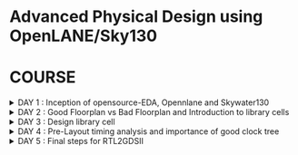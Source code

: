 # Advanced Physical Design using OpenLANE/Sky130 

# COURSE
<details>
<summary>DAY 1 : Inception of opensource-EDA, Opennlane and Skywater130</summary>
  
## How to Talk to Computers
- First we look at the introduction to the RISC-V ISA(Instructiion Set Architecture). Supposing we need to execute a C program on a particular hardware. First the C-program is converted into Assembly Code( here for RISC-V processor). Then the assembly code is converted into binary. An RTL implements this code for the particular layout of the RISC-V processor and the output is visible.
- An application running on a system is usually written with the help of a high level language such as C,C++,Python etc. The code of these applications are compiled with the help of compilers running on a system software(OS). The compiler converts the high level code into assembly intructions for the particular processor. The assembler then converts the instructions into binary which is fed into the layout of the chip that processes every pattern of bits and the program is hence run.

## SoC Design and OpenLANE

**What is a PDK?**
- PDK stands for Process Design Kit.
- It is a collection of files used to model a fabrication process for the EDA tools used to design an IC
  - Process Design Rules.
  - Device Models
  - Digital Standard Cell Libraries
  - I/O Libraries
 
A simplified RTL to GDSII Flow is :
- Synthesis -> Floor/Power Planning -> Placement -> Clock Tree Synthesis -> Routing -> Signoff

- Synthesis - Converts RTL to a ciruit, out of compomments from the standard cell library.
- Floor and Power Planning - Obejctive here is to plan the silicon area and create robust power distribution network to power the chip.
  - Chip Floor Planning - Partition the chip die between different system building blocks and place the I/O pads.
  - Macro Floor Planning - We define the macro dimensions, pin locations and rows are defined.
  - Power Planning - The power distribution network is contructed.
- Placement - Placing the cells on the floorplan rows, aligned with the sites. There are 2 steps: Global and Detailed.
- Clock Tree Synthesis - To deliver the clock to all sequential elements.
- Routing - Implement the interconnect using the available metal layers.
- Sign Off - Perform physical verification such as DRC(Design Rule Check) and LVS(Layout vs Synthesis). Also perform STA(Static Timiing Analysis).

**OpenLANE ASIC Flow**

![Screenshot from 2023-09-10 23-56-09](https://github.com/AniruddhaN2203/pes_pd/assets/142299140/b1bbef29-0748-4fd7-acf8-8c421d599aca)

## Getting Familiar with the Open Source EDA Tools
**Design Preparation Step**

![Screenshot from 2023-09-10 21-19-08](https://github.com/PoojaR07/pes_pd/assets/135737910/d0c066de-2b4c-4eb8-a7f0-ea21afea24d5)
```
cd openlane_working_dir/openlane/
```
- We now type the command ```docker```.
- This will open the shell as shown in the figure above
- Now we type
```
./flow.tcl -interactive
```
- Now we must import all the packages required to run the flow, we use the command:
```
package require openlane 0.9
```
- Now we do the design setup stage using the command:
```
prep -design picorv32a
```
![Screenshot from 2023-09-10 22-18-19](https://github.com/PoojaR07/pes_pd/assets/135737910/65a9cfa3-18af-4253-8f55-8ddc2eed2602)

![Screenshot from 2023-09-10 21-49-36](https://github.com/PoojaR07/pes_pd/assets/135737910/32897f23-78f3-4b5c-b905-d4cd3382cffd)
- To synthesize the design we type
```
run_synthesis
```
![Screenshot from 2023-09-17 11-55-33](https://github.com/PoojaR07/pes_pd/assets/135737910/4631ecd7-54bb-4483-b2c7-6aab270579ad)

- A synthesis successful message must be displayed.
![Screenshot from 2023-09-17 12-21-31](https://github.com/PoojaR07/pes_pd/assets/135737910/f00ffe53-6d6e-40b9-9d71-35fe4d372edd)

- The flop ratio can be calculated by using:
```
No. of flops/No. of cells = 1613/14876 = 0.108
```
- In percentage there is 10.8% of the total number of cells are Flops
![Screenshot from 2023-09-17 12-18-38](https://github.com/PoojaR07/pes_pd/assets/135737910/13785578-1a53-413f-a7a0-068f521c0b8c)


</details>
<details>
<summary>DAY 2 : Good Floorplan vs Bad Floorplan and Introduction to library cells</summary>

**Utilization Factor and Aspect Ratio**

![image](https://github.com/AniruddhaN2203/pes_pd/assets/142299140/a1812369-af71-48c4-860c-f76af506400e)
- We consider a simple netlist with a Launch and Capture Flop. It also has an AND and OR gate.
- We then convert it into squares since we need appropriate dimensions

![image](https://github.com/AniruddhaN2203/pes_pd/assets/142299140/f7148664-ea48-420e-92a6-b5ef5ebc30fd)
- Let us consider the areas of the gates and Flops as 1 sq unit

![image](https://github.com/AniruddhaN2203/pes_pd/assets/142299140/6b3f5692-c22e-4c21-857d-d689adf834f0)
- Clubbing them together we get an area of 4 sq units

- The 'core' section of a chip is where the fundamental logic design is placed.
- The 'die' area contains the core and is a small semiconductor are on which the fundamental circuit is fabricated.

![image](https://github.com/AniruddhaN2203/pes_pd/assets/142299140/b2c4dbb6-2b0c-477c-9696-a5fe90c282ef)
- Now we put the netlist in the 'core' area and check the utilization.
- Here
```
Utilization Factor = Area Occupied by the Netlist/Total Area of the Core
```
- As we can see here, there is 100% utilization and ```Utilization Factor = 1```.
- In practical scenarios we don't go for such a high utilization factor.
- The 'Aspect Ratio = Height/Width = 1'.

**Concept of Pre Placed Cells**

![image](https://github.com/AniruddhaN2203/pes_pd/assets/142299140/ce3ce1b6-578f-4910-924c-d712f174e809)
- We take the above combinational logic as an example

![image](https://github.com/AniruddhaN2203/pes_pd/assets/142299140/a9cd2668-26b2-41ec-9c04-cb5b1d85f2a5)
- We split the circuit into two parts, block 1 and block 2 as shown above

![image](https://github.com/AniruddhaN2203/pes_pd/assets/142299140/6a468eae-b0f1-4eb7-ad74-0ba8ba42626d)
- We extend the I/O pins and black box the boxes.
- Now we separate the boxes and the get their respective I/O ports.
- The use of doing this is that the users can use the blocks multiple times and form the required final circuit with ease.
- They only need to implement the design once and it can be reused.
- These kind of IPs have user defined locations and are placed in the chip before automated placement and routing takes place. These are called pre-placed cells.

**Surrounding Pre-Placed Cells with Decoupling Capacitors**

![image](https://github.com/AniruddhaN2203/pes_pd/assets/142299140/10b42d05-a8a2-4a44-bd0c-08102b608e38)

- Huge capacitor filled with charge. The equivalent voltage across the capacitor is similar to what the power supply produces.
- We add the capacitor in parallel to the circuit.
- Everytime the circuit switches it draws current from the decoupling capacitor, whereas the outer network with the power supply and other componets is used to re-charge the capacitor

**Pin Placement**
- In pin placemnt step we use the HDL netlist to determine where a specific pin should be placed in the circuit.
- We join the common pins and try to keep the connections as effecient as possible.
- Pins are placed in the Die area.

**Steps to run FLoorplan using OpenLANE**
- To view floorplan we type
```
run_floorplan
```

- To open the Floorplan we go to the required directory that is
```
vsduser@vsdsquadron:~/Desktop/work/tools/openlane_working_dir/openlane/designs/picorv32a/runs/11-09_15-36/results/floorplan
```
using the ```cd``` command.

- Then we type the command:
```
magic -T /home/vsduser/Desktop/work/tools/openlane_working_dir/pdks/sky130A/libs.tech/magic/sky130A.tech lef read ../../tmp/merged.lef def read picorv32a.floorplan.def &
```

- The following layout is displayed
![Screenshot from 2023-09-17 12-52-29](https://github.com/PoojaR07/pes_pd/assets/135737910/3b9ac67b-81ca-4a93-92a3-d092100ecafb)

- We can right click on the mouse and pess 'z' to zoom into a desired part.
![Screenshot from 2023-09-17 13-05-37](https://github.com/PoojaR07/pes_pd/assets/135737910/87eae289-f042-4e21-b85c-afe193c6bf5c)

- We can see here that the I/O ports are equidistant
![Screenshot from 2023-09-17 13-06-20](https://github.com/PoojaR07/pes_pd/assets/135737910/1a8f36f7-470f-4c21-b290-5b0d6665b742)

- Standard cells that are used in the design
![Screenshot from 2023-09-17 13-08-54](https://github.com/PoojaR07/pes_pd/assets/135737910/accd691d-c0b8-4229-931d-de6d370819b9)

## Library Binding and Placement

**Netlist Binding and Initial Place Design**

![image](https://github.com/AniruddhaN2203/pes_pd/assets/142299140/9fbd1dd6-34b3-4b38-b92a-c56efe08311f)
- In real life, the logic gates and cells do not have shapes, but are present in the form of rectangles and squares.
- Hence they have dimensions to them and the space where they are placed must be utilized carefully
- The above picture shows an example of a library.
- Library consists of various kinds of cells which have different shapes and sizes, flavours and different timing information.

![image](https://github.com/AniruddhaN2203/pes_pd/assets/142299140/adc000d3-4076-4c74-b6d3-96e3e10f311f)
- The components of the netlist are placed in the core area.
- They are placed according to the convenience of distance from the pins.
- When sending signal from FF1 to FF2, according to the circuit requirements, there has to be a very fast propogation of signals. Hence, they are placed very close and buffers are added since there is a small delay for the signal from the pin to reach FF1. The buffers maintain signal integrity

**Viewing the Placement**
- To view the placement we type
```
run_placement
```
in the OpenLANE shell.

![Screenshot from 2023-09-17 13-19-36](https://github.com/PoojaR07/pes_pd/assets/135737910/8ce41ee5-c6b3-461a-b4fa-31517ee25c3f)

- We move one directory up from the 'floorplan' folder using
```
cd ../placement/
```
- To view the placement design we use the command
```
magic -T /home/vsduser/Desktop/work/tools/openlane_working_dir/pdks/sky130A/libs.tech/magic/sky130A.tech lef read ../../tmp/merged.lef def read picorv32a.placement.def
```
![Screenshot from 2023-09-17 13-22-55](https://github.com/PoojaR07/pes_pd/assets/135737910/72bb3a59-dfeb-442c-9227-64a3509757ca)

- The above is displayed.
- All these standard cells were present at the initial layout of the floorplan.
![Screenshot from 2023-09-17 13-24-15](https://github.com/PoojaR07/pes_pd/assets/135737910/8493d357-88d7-4cb0-871d-17bd2c6d695c)

- If we zoom in we can see the placement of the standard cells in the standard cell rows.

## Cell Design and Characterization Flow

**Cell Design Flow**
- Inputs -> Process design kits(PDKs) : DRC and LVS rules, SPICE models, library and user-defined specs.
- Design Steps -> Circuit Design, Layout Design(Euler Path and Stick Diagram), Characterization.
- Outputs -> CDL(Circuit Description Language), GDSII, LEF, extracted spice netlist(.cir)

**Characterization Flow**
- This is for an inverter.
1) Read the model files.
2) Read the extracted SPICE netlist.
3) Recognize the behaviour of the buffer.
4) Attaching the necessary power sources
5) Apply the stimulus, which is the input signal to the circuit.
6) Read the sub-circuit of the inverter.
7) Provide necessary output capacitances.
8) Provide the necessary simulation commands

**Timing Characterization**
- slew_low_rise_thr = 20%
- slew_high_rise_thr = 80%
- slew_low_fall_thr = 20%
- slew_high_fall_thr = 80%
- in_rise_thr = 50%
- in_fall_thr = 50%
- out_rise_thr = 50%
- out_fall_thr = 50%

- Propogation delay = time(out_fall_thr) - time(in_rise_thr)

- Transition Time
  - On rise: time(slew_high_rise_thr) - time(slew_low_rise_thr)
  - On fall : time(slew_high_fall_thr) - time(slew_low_fall_thr)
</details>

<details>
<summary>DAY 3 : Design library cell </summary>

## Labs for CMOS inverter ngspice simulations
**IO Placer Revision**

![Screenshot 2023-09-19 114203](https://github.com/PoojaR07/pes_pd/assets/135737910/eebb382b-d84e-489f-a70a-1efb36e1be19)

- The following command can be typed to change the I/O pins placemnt configuration.

## Inception of Layout and CMOS Fabrication Process
**SPICE Deck Creation for CMOS Inverter**
- SPICE Deck is a netlist that has information on:
  - component connectivity 
  - component values
  - identifying the nodes
  - giving a designation to the nodes

**SPICE Simulation and Switching Threshold**

![image](https://github.com/AniruddhaN2203/pes_pd/assets/142299140/29e6f5c4-d166-4283-85c2-81947d29f165)
- The CMOS on the right side has a bigger size than the one on the left.
- These waveforms tell us that the CMOS is a very robust device. The characteristics of the CMOS are maintained across a variety of sizes.
- The arrow is pointing to the point where 'Vin = Vout'.

![image](https://github.com/AniruddhaN2203/pes_pd/assets/142299140/247e37b7-b3b3-4036-9eaf-2c5380a6c71a)
- Above graph gives details on each point and its significance

**A Git Clone and some other Steps**

- We need to perform a git clone here from a repository that we require, to do the future labs.
- We can type the following command
```
git clone https://github.com/nickson-jose/vsdstdcelldesign.git
```

- Now we need to copy the 'sky130A.tech' file into the directory we just cloned
- We can do this by using
```
cp sky130A.tech /home/vsduser/Desktop/work/tools/openlane_working_dir/openlane/vsdstdcelldesign
```
in the follwoing directory shown in the figure
![Screenshot from 2023-09-17 19-01-22](https://github.com/PoojaR07/pes_pd/assets/135737910/43c2b28a-99b2-4d37-ae07-378d4d279923)


**16 Mask CMOS Process**
1) Selecting a Substrate - Selecting the appropriate substrate to synthsize the design on.
2) Creating active reagion for transistors - Adding layers of SiO2(40nm), Si3N4(80nm) and photoresist(1um). On top of the photoresist we put a mask layer. Pass UV light and remove the mask. Resist is removed. LOCOS(Local Oxidation of Silicon) is performed. Si3N4 is etched.
3) N-Well and P-Well formation - The next masks are used to create the source and drain regions of the MOSFETs. Boron is used to make P-Well using ion implantation. Phosphorus is used to create N-Well. Put the MOSFET in a Drive In furnace.
4) Formation of Gate - Gate formation involves depositing a gate oxide, defining gate patterns using photolithography, depositing gate material, etching to create gates, doping the substrate and insulating the gates.
5) Lightly Doped Drain Formation(LDD) - Lightly doped drain (LDD) formation involves implanting the drain and source regions of a MOSFET transistor with a lighter concentration of dopants to reduce hot electron effect and short channel effect and enhance device performance.
6) Source and Drain Formation - Source and drain formation in a MOSFET transistor typically involves doping the silicon substrate with chemicals such as arsenic or phosphorous for n-type regions (source and drain) and boron for p-type regions (source and drain). High temperature annealing is performed.
7) Steps to form Contacts and Interconnects(local) - Titanium is deposited with a process known as sputtering. Wafer is heated to about 650 - 700 C in an N2 ambient furnace for 60 seconds. TiSi2 contacts are formed.  TiN is also formed used for local communication. TiN is etched using RCA cleaning.
8) Higher Level Metal Formation - Forming contacts and interconnects locally involves depositing a dielectric material like silicon dioxide, patterning it using photolithography, etching contact holes, depositing a barrier metal (e.g., titanium or titanium nitride), filling with a conductor (e.g., aluminum or copper) using chemical vapor deposition (CVD), and then planarizing through chemical-mechanical polishing (CMP).

**Sky130 Basic Layers Layout and LEF using Inverter**
- Now let us look at the layout of a CMOS inverter. To open this we type the command
![Screenshot from 2023-09-17 19-03-03](https://github.com/PoojaR07/pes_pd/assets/135737910/12a36370-265d-49dd-a828-e8baaf5895e7)


```
 magic -T sky130A.tech sky130_inv.mag &
```
![Screenshot from 2023-09-17 19-03-28](https://github.com/PoojaR07/pes_pd/assets/135737910/c943b6b4-2b69-46eb-87ea-c882f4524981)

- The following layout is displayed.
  
![Screenshot from 2023-09-17 19-13-28](https://github.com/PoojaR07/pes_pd/assets/135737910/b01a676c-3d96-4640-8b96-2c77599a7864)

**Extracting PEX to SPICE with MAGIC**
- To extract Spice Netlist we perform the following steps in the tkcon window:
![Screenshot from 2023-09-17 19-24-36](https://github.com/PoojaR07/pes_pd/assets/135737910/8def0ad4-52dc-45dc-a3c7-b24b5bb5dd0e)

![Screenshot from 2023-09-17 19-32-36](https://github.com/PoojaR07/pes_pd/assets/135737910/9ba69963-e4fa-4aa7-b2f5-d9a2bc84fa69)

![Screenshot from 2023-09-17 19-31-52](https://github.com/PoojaR07/pes_pd/assets/135737910/8ce809da-46f7-4bb5-8d0f-bce5a2de8e05)

- The above file has details of inverter netlist but the sources and their values are not specified. So we have to modify the file.
    - Grid size from the layout is 0.01u
    - specify the library for MOS
    - create VDD, VSS, Input pulse Va
    - specify the type of analysis to be done

- Grid Size
![Screenshot from 2023-09-17 21-03-46](https://github.com/PoojaR07/pes_pd/assets/135737910/c4e72285-c096-462b-9730-a69d844e121f)

- Modified Spice netlist
![Screenshot from 2023-09-17 22-14-33](https://github.com/PoojaR07/pes_pd/assets/135737910/ef6e4d50-8e99-42c8-bf4e-df397abe11f9)

**NGPSICE**

![Screenshot from 2023-09-17 22-13-29](https://github.com/PoojaR07/pes_pd/assets/135737910/7ccd142a-9c4c-4ecc-a7b0-3d432abb6092)

- In the ngspice shell we use the command
```
plot y vs time a
```
![Screenshot from 2023-09-17 22-40-09](https://github.com/PoojaR07/pes_pd/assets/135737910/0212760f-2018-4db0-96a8-adffd38377a4)
- The following graph is displayed

![Screenshot from 2023-09-18 00-19-23](https://github.com/PoojaR07/pes_pd/assets/135737910/9edf0253-bcee-43df-85d7-bc8c93282599)

![Screenshot from 2023-09-18 00-20-13](https://github.com/PoojaR07/pes_pd/assets/135737910/ce0a47ce-3111-4c9d-b9d7-2eb79438af9a)

- Rise Time -> time taken to rise from 20% to 80% of the max value -> 2.25075e-09 - 2.184e-09 = 0.0412e-09 s.

![Screenshot from 2023-09-18 00-28-44](https://github.com/PoojaR07/pes_pd/assets/135737910/4997bc2f-53e6-4fba-9898-ba595635b329)

![Screenshot from 2023-09-18 00-28-27](https://github.com/PoojaR07/pes_pd/assets/135737910/512ad5dd-dfc8-4f63-b95e-5f606cccab31)

- Propogation Delay/Cell Rise Delay -> 2.21379e-09 - 2.15e-09 = 0.03604e-09 s.

**Introduction to Magic tool options and DRC rules**

- Magic is a venerable VLSI layout tool, written in the 1980's at Berkeley by John Ousterhout, now famous primarily for writing the scripting interpreter language Tcl. Due largely in part to its liberal Berkeley open-source license, magic has remained popular with universities and small companies. The open-source license has allowed VLSI engineers with a bent toward programming to implement clever ideas and help magic stay abreast of fabrication technology. However, it is the well thought-out core algorithms which lend to magic the greatest part of its popularity. Magic is widely cited as being the easiest tool to use for circuit layout, even for people who ultimately rely on commercial tools for their product design flow.

- Drc section The design rules used by Magic's design rule checker come entirely from the technology file. We'll look first at two simple kinds of rules, width and and spacing. Most of the rules in the drc section are one or the other of these kinds of rules.

- SKY130 pdk SKY130 is a mature 180nm-130nm hybrid technology developed by Cypress Semiconductor that has been used for many production parts. SKY130 is now available as a foundry technology through SkyWater Technology Foundry.

**Sky130 PDKS and Steps to Download Magic Tool**

![Screenshot from 2023-09-18 01-01-42](https://github.com/PoojaR07/pes_pd/assets/135737910/13ec6bbd-8e14-421d-88e2-7d0ea2413361)

![Screenshot from 2023-09-18 01-04-53](https://github.com/PoojaR07/pes_pd/assets/135737910/7404e257-2dad-4563-b7c1-b2ef5f703f72)


- To open the software we type
```
magic -d XR
```
![Screenshot from 2023-09-18 01-08-03](https://github.com/PoojaR07/pes_pd/assets/135737910/b95dc28a-ba27-4a60-94ac-7bb1a9d44258)

- To check which DRC rule is being violated select area and type drc why in tkcon
![Screenshot from 2023-09-18 01-35-04](https://github.com/PoojaR07/pes_pd/assets/135737910/4305a6b8-bd8f-4f1d-9f0a-f88f1d52e65a)
  
- To add contact cuts to metal3, first select an area using left and right click. Then hovering over the m3contact we click middle mouse button.

**Fixing DRC Errors**

- There is a DRC error in the poly.mag file in 'poly.9'.
- Open the sky130A.tech file in the editor and make the following changes

![Screenshot from 2023-09-18 15-09-47](https://github.com/PoojaR07/pes_pd/assets/135737910/fa537812-05a0-4adf-a264-53d99ef90988)

![Screenshot from 2023-09-18 15-10-19](https://github.com/PoojaR07/pes_pd/assets/135737910/0df14178-9c6d-437e-a5d0-2e16dbec8d3f)

- Now load the sky130A.tech file again and type the command drc check

![Screenshot from 2023-09-18 15-08-54](https://github.com/PoojaR07/pes_pd/assets/135737910/377ef9bf-9f28-446f-80a5-880e68a0bf2e)

- We can see the error is fixed
![Screenshot from 2023-09-18 15-09-05](https://github.com/PoojaR07/pes_pd/assets/135737910/33f963a3-e1d5-49e3-a613-94f3784b5240)

### Lab challenge exercise to describe DRC error as geometrical construct:

* Open the nwell.mag file.
  
![Screenshot 2023-09-19 114318](https://github.com/PoojaR07/pes_pd/assets/135737910/e0954bfc-3fff-45f8-922f-6c469a5736df)

* Type the following commands:
  + `cif ostyle drc`
  + `cif see dnwell_shrink`
  + `cif see nwell_missing`
  
![Screenshot 2023-09-19 114410](https://github.com/PoojaR07/pes_pd/assets/135737910/2ffd3c0a-2c28-4159-ac4c-a0a064f78b08)

### Lab challenge to find missing or incorrect rules and fix them:

![Screenshot 2023-09-19 114445](https://github.com/PoojaR07/pes_pd/assets/135737910/9dda1863-c729-41c5-89a0-88d1115aa49a)

* Make the following changes:
  
![Screenshot 2023-09-19 114534](https://github.com/PoojaR07/pes_pd/assets/135737910/cf385c56-5141-42f3-8ba1-afaa2a255f55)

* Run the below commands:

![Screenshot 2023-09-19 114623](https://github.com/PoojaR07/pes_pd/assets/135737910/136ea4c2-5bea-42b1-ad28-d0a0b61066e1)

* We observe that the error is still seen.
  
![Screenshot 2023-09-19 114653](https://github.com/PoojaR07/pes_pd/assets/135737910/76795c39-8059-4a6c-838c-ec22c95868e6)

* To correct this error:
  + Select the nwell.4
  + Make a copy of it.
  + Now select a small area on the nwell.4 and add an 'nsubstratecontact'.
  
![Screenshot 2023-09-19 114721](https://github.com/PoojaR07/pes_pd/assets/135737910/dba3159c-aecc-44f3-a827-3eb9902993f0)

</details>

<details>
<summary>DAY 4 : Pre-Layout timing analysis and importance of good clock tree</summary>

## Extraction of LEF 

Place and routing (PnR) is performed using an abstract view of the GDS files generated by Magic. The abstract information will include metal and pin information. The PnR tool will use the abstract view information, formally defined as LEF information, to perform interconnect routing in conjunction to routing guides generated from the PnR flow.

- Technology LEF - Contains layer information, via information, and restricted DRC rules
- Cell LEF - Abstract information of standard cells

From PnR POV, We have to follow certain guidelines to get standard cell set
1. Input and output ports must lie on the intersection of vertical and horizontal tracks
2. Width of the standard cell should be odd multiples of the track pitch and height should be odd multiple of vertical track pitch


Track info can be found at :

``` ~/Desktop/work/tools/openlane_working_dir/pdks/sky130A/libs.tech/openlane/sky130fd_sc_hd/tracks.info```

![Screenshot from 2023-09-18 16-25-41](https://github.com/PoojaR07/pes_pd/assets/135737910/21623b37-8303-4ffe-a93b-c2da97a4c236)

- 1st value indicates the offset and 2nd value indicates the pitch along provided direction

### Setting grid values using above file info

![Screenshot from 2023-09-18 16-29-48](https://github.com/PoojaR07/pes_pd/assets/135737910/96349fb3-9148-49f7-8b2f-06a8ac359939)

Layout after setting grid info

![Screenshot from 2023-09-18 16-29-59](https://github.com/PoojaR07/pes_pd/assets/135737910/dc5a5cb7-2b5c-42c3-aa46-95941191f9c6)

![Screenshot from 2023-09-18 16-30-45](https://github.com/PoojaR07/pes_pd/assets/135737910/78ca9de5-1269-4b86-8d1a-80799c143686)


- From the above pic, its confirmed that the pins A and Y are at the intersection of X and Y tracks. So the first condition is met.
- The PR boundary is taking 3 grids on width and 9 grids on height which says that the 2nd condition is also met

## LEF Generation

Since the layout is perfect, we can generate the lef file

#### 1. save the modified layout (with new grid)
   - In console, type ```save sky130_vsdinv.mag```
   - This saves the modified layout in current working directory

#### 2. Open the file and extract LEF
   - Open using ``` magic -T sky130A.tch sky130_vsdinv.mag```
   - in the console opened, type ```lef write``` and a lef file will be generated
![Screenshot from 2023-09-18 16-49-19](https://github.com/PoojaR07/pes_pd/assets/135737910/7342edb1-1977-4b3e-88c7-278871cc4ef5)

#### 3. Plug the generated lef file into PICORV32a

To do this, we need the lef file, library file that has cells

![Screenshot from 2023-09-18 16-55-19](https://github.com/PoojaR07/pes_pd/assets/135737910/98cb3e86-0ad5-4f21-9668-52cc3f937e09)

Change config file so that these libraries and lef file is used

![Screenshot from 2023-09-18 18-03-36](https://github.com/PoojaR07/pes_pd/assets/135737910/d5de251c-2317-4978-9a6d-4566124bac78)

#### 4. Make sure the lef file is added

Next in OpenLANE we retrieve the 0.9 package.

We type the followig commands 
```
prep -design picorv32a -tag 18-09_05-15 -overwrite
set lefs [glob $::env(DESIGN_DIR)/src/*.lef]
add_lefs -src $lefs
```

and ```run_synthesis```  to see if our inverter has been used and find timing violations if any.
![Screenshot from 2023-09-18 18-20-55](https://github.com/PoojaR07/pes_pd/assets/135737910/9dd4446f-751e-426f-83e1-b9403795cd6e)

![Screenshot from 2023-09-18 18-31-48](https://github.com/PoojaR07/pes_pd/assets/135737910/80945034-741f-4b2a-9e68-a763f07103c6)



**steps to configure synthesis settings to fix slack and include vsdinv**

Slack violations refer to timing violations in digital designs. These violations occur when the signal arrives at its destination too early or too late, violating the specified setup or hold time constraints. 

When referring to pre clock tree synthesis STA analysis we are mainly concerned with setup timing in regards to a launch clock. STA will report problems such as worst negative slack (WNS) and total negative slack (TNS). These refer to the worst path delay and total path delay in regards to our setup timing restraint. Fixing slack violations can be debugged through performing STA analysis with OpenSTA, which is integrated in the OpenLANE tool.
The desired value of slack is above or equal to 0. 

Ways to fix slack

1.Changing  synthesis strategy in OpenLANE
 - Enalbed CELL_SIZING
 - Enabled SYNTH_STRATEGY with parameter as DELAY 1

The delay is high when the fanout is high we can re-run synthesiwith different values of SYNTH_MAX_FANOUT variable

2.Enable cell buffering

3.Perform manual cell replacement on our WNS path with the OpenSTA tool

4.Optimize the fanout value with OpenLANE tool

Now since synthesised the core using our vsdinv cell too and as it got successfully synthesized. We go ahead with the floorplan 

```
init_floorplan
run_placement
```
![Screenshot from 2023-09-18 19-07-54](https://github.com/PoojaR07/pes_pd/assets/135737910/2990a265-95b8-44a0-8685-e3405ce71593)


On zooming in 

![Screenshot from 2023-09-18 19-14-09](https://github.com/PoojaR07/pes_pd/assets/135737910/b88b699a-032b-4a73-a082-81741defa6f9)



**Introduction to delay tables**

Delay tables, also known as delay models or delay tables, are essential components in digital circuit design and analysis. They provide a way to model and understand the propagation delays of logic gates and interconnects within a digital integrated circuit (IC). These tables play a crucial role in ensuring that the circuit meets its timing requirements, such as setup and hold times, and they are fundamental to the design of synchronous digital systems. Here's an introduction to delay tables:

1. Purpose of Delay Tables:

Delay tables are used to represent the delays encountered by signals as they pass through various components of a digital circuit. The primary purposes of delay tables are as follows:

Timing Analysis: They are essential for performing timing analysis, ensuring that signals meet their timing constraints, and identifying potential violations.

Synchronization: They help in synchronizing different parts of a digital system to ensure that data is sampled or latched correctly.

Power Estimation: Delay tables are used for estimating power consumption in digital circuits since power dissipation is directly related to signal transitions.

2. Components of Delay Tables:

Delay tables typically include the following components:

Input Conditions: These conditions specify the input signal values or transitions that trigger the delay calculation. Inputs can include input signal values, load conditions, and transition times.

Gate Delays: Delay tables include information about the propagation delays of various logic gates, such as AND, OR, NAND, NOR, XOR, and others. These delays depend on the gate's technology, fan-out, and input conditions.

Interconnect Delays: They account for the delays introduced by the wires and routing between logic gates. Interconnect delays depend on the physical characteristics of the wires, including length, resistance, and capacitance.

Output Loads: The output load conditions specify the capacitive load that the gate must drive, which affects the output delay.

</details>

<details>
<summary>DAY 5 : Final steps for RTL2GDSII</summary>

## Power Distribution Network and Routing

PDN (Power Delivery Network) routing is a crucial aspect of integrated circuit design. It involves the creation of a network of traces and components to ensure that power is distributed effectively and reliably to all parts of the electronic device. 

Global and detailed routing are two essential steps in the design and manufacturing of integrated circuits. 
After generating our clock tree network  we  generate the power distribution network gen_pdn using  OpenLANE:

The PDN  will create:

- Power ring global for the entire core
A global power ring is a continuous metal ring that surrounds the entire core of the IC.It's used to distribute power (VDD) uniformly to the core logic and various functional blocks.The power ring ensures that all regions of the core receive power without significant voltage drops.

- Power halo local to any preplaced cells
A power halo is a localized power distribution network around specific preplaced cells or macroblocks on the chip.Preplaced cells are often fixed in their positions, and a power halo provides them with the necessary power connections.

- Power straps to bring power into the center of the chip
Power straps are metal traces or structures used to bring power from the periphery of the chip towards the central regions.They are essential for delivering power to the core logic and other critical areas, reducing the distance power must travel.Power straps help maintain uniform power distribution across the chip.

- Power rails for the standard cells
Power rails are metal lines that run vertically or horizontally across the chip, supplying power to standard cells .These power rails ensure that each standard cell has access to the power it needs for proper operation.

```gen_pdn```

![Screenshot 2023-09-19 115709](https://github.com/PoojaR07/pes_pd/assets/135737910/f4483964-9f60-4dd9-9b05-f37ac7e13415)

![Screenshot 2023-09-19 115747](https://github.com/PoojaR07/pes_pd/assets/135737910/440435c1-c7da-4aeb-b44d-86a4ae34db96)


to run the rounting we type ```run_routing```

## SPEF Extraction

SPEF stands for Standard Parasitic Exchange Format, and it is a standard file format used in the semiconductor industry to represent parasitic information for integrated circuits. Parasitic elements, such as resistance and capacitance, can significantly affect the performance of a circuit, so accurate modeling and extraction of these parasitics are crucial for designing and optimizing electronic devices.After routing has been completed interconnect parasitics can be extracted into a SPEF file. The SPEF extractor is nota part of OpenLANE as of now.

Commands is 
```
cd Desktop/work/tools/SPEF_Extractor
```

then we type 
```
python3 /home/vsduser/Desktop/work/tools/openlane_working_dir/openlane/designs/picorv32a/runs/18-09_06-26/tmp/merged.lef /home/vsduser/Desktop/work/tools/openlane_working_dir/openlane/designs/picorv32a/runs/18-09_06-26/results/routing/picorv32a.def
```

The SPEF exracted file is created. 
Path to the created files is 
```
/home/vsduser/Desktop/work/tools/openlane_working_dir/openlane/designs/picorv32a/runs/18-09_06-26/results/routing/
```
</details>
